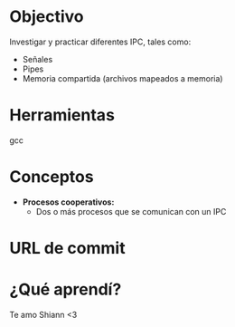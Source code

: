 # Objectivo
Investigar y practicar diferentes IPC, tales como:
 - Señales
 - Pipes
 - Memoria compartida (archivos mapeados a memoria)
 
 # Herramientas
 gcc
 
 # Conceptos
  - **Procesos cooperativos:**
    - Dos o más procesos que se comunican con un IPC
    
# URL de commit
  
# ¿Qué aprendí?

Te amo Shiann <3
